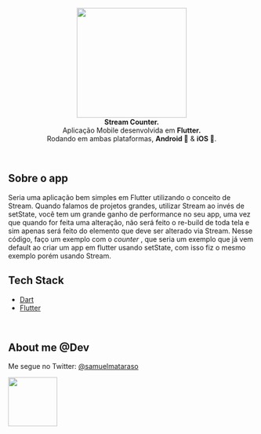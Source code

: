 <!-- header section -->
<p align="center">
  <img src="https://i.imgur.com/PzQf1wp.png" height="224" /><br/>
  <span><b>Stream Counter.</b></span><br/>
  <span>Aplicação Mobile desenvolvida em <b>Flutter.</b></span><br/>
  <span>Rodando em ambas plataformas, <b>Android 🤖</b> & <b>iOS 🍎</b>. </span><br/>
</p>
<!-- header section END -->

<br/>

<!-- about app and course section -->

## Sobre o app

Seria uma aplicação bem simples em Flutter utilizando o conceito de Stream. Quando falamos de projetos grandes, utilizar Stream ao invés de setState, você tem um grande ganho de performance no seu app, uma vez que quando for feita uma alteração, não será feito o re-build de toda tela e sim apenas será feito do elemento que deve ser alterado via Stream.
Nesse código, faço um exemplo com o _counter_ , que seria um exemplo que já vem default ao criar um app em flutter usando setState, com isso fiz o mesmo exemplo porém usando Stream.
<br/>

## Tech Stack

- [Dart](https://dart.dev/)
- [Flutter](https://flutter.dev/)

<br/>

<!-- about me -->

## About me @Dev

Me segue no Twitter: [@samuelmataraso](https://twitter.com/samuelmataraso)

<a href="https://twitter.com/samuelmataraso" target="_blank">
<img src="https://twitter.com/samuelmataraso/profile_image?size=original" height="100" /></a>

<!-- about me  END -->
